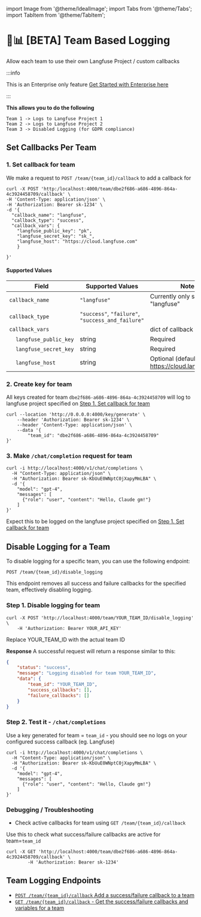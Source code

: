 import Image from '@theme/IdealImage';
import Tabs from '@theme/Tabs';
import TabItem from '@theme/TabItem';

# 👥📊 [BETA] Team Based Logging

Allow each team to use their own Langfuse Project / custom callbacks

:::info

This is an Enterprise only feature [Get Started with Enterprise here](https://calendly.com/d/4mp-gd3-k5k/litellm-1-1-onboarding-chat)

:::


**This allows you to do the following**
```
Team 1 -> Logs to Langfuse Project 1 
Team 2 -> Logs to Langfuse Project 2
Team 3 -> Disabled Logging (for GDPR compliance)
```

## Set Callbacks Per Team

### 1. Set callback for team 

We make a request to `POST /team/{team_id}/callback` to add a callback for

```shell
curl -X POST 'http:/localhost:4000/team/dbe2f686-a686-4896-864a-4c3924458709/callback' \
-H 'Content-Type: application/json' \
-H 'Authorization: Bearer sk-1234' \
-d '{
  "callback_name": "langfuse",
  "callback_type": "success",
  "callback_vars": {
    "langfuse_public_key": "pk", 
    "langfuse_secret_key": "sk_", 
    "langfuse_host": "https://cloud.langfuse.com"
    }
  
}'
```

#### Supported Values

| Field | Supported Values | Notes |
|-------|------------------|-------|
| `callback_name` | `"langfuse"` | Currently only supports "langfuse" |
| `callback_type` | `"success"`, `"failure"`, `"success_and_failure"` | |
| `callback_vars` | | dict of callback settings |
| &nbsp;&nbsp;&nbsp;&nbsp;`langfuse_public_key` | string | Required |
| &nbsp;&nbsp;&nbsp;&nbsp;`langfuse_secret_key` | string | Required |
| &nbsp;&nbsp;&nbsp;&nbsp;`langfuse_host` | string | Optional (defaults to https://cloud.langfuse.com) |

### 2. Create key for team

All keys created for team `dbe2f686-a686-4896-864a-4c3924458709` will log to langfuse project specified on [Step 1. Set callback for team](#1-set-callback-for-team)


```shell
curl --location 'http://0.0.0.0:4000/key/generate' \
    --header 'Authorization: Bearer sk-1234' \
    --header 'Content-Type: application/json' \
    --data '{
        "team_id": "dbe2f686-a686-4896-864a-4c3924458709"
}'
```


### 3. Make `/chat/completion` request for team

```shell
curl -i http://localhost:4000/v1/chat/completions \
  -H "Content-Type: application/json" \
  -H "Authorization: Bearer sk-KbUuE0WNptC0jXapyMmLBA" \
  -d '{
    "model": "gpt-4",
    "messages": [
      {"role": "user", "content": "Hello, Claude gm!"}
    ]
}'
```

Expect this to be logged on the langfuse project specified on [Step 1. Set callback for team](#1-set-callback-for-team)


## Disable Logging for a Team

To disable logging for a specific team, you can use the following endpoint:

`POST /team/{team_id}/disable_logging`

This endpoint removes all success and failure callbacks for the specified team, effectively disabling logging.

### Step 1. Disable logging for team

```shell
curl -X POST 'http://localhost:4000/team/YOUR_TEAM_ID/disable_logging' \
    -H 'Authorization: Bearer YOUR_API_KEY'
```
Replace YOUR_TEAM_ID with the actual team ID

**Response**
A successful request will return a response similar to this:
```json
{
    "status": "success",
    "message": "Logging disabled for team YOUR_TEAM_ID",
    "data": {
        "team_id": "YOUR_TEAM_ID",
        "success_callbacks": [],
        "failure_callbacks": []
    }
}
```

### Step 2. Test it - `/chat/completions`

Use a key generated for team = `team_id` - you should see no logs on your configured success callback (eg. Langfuse)

```shell
curl -i http://localhost:4000/v1/chat/completions \
  -H "Content-Type: application/json" \
  -H "Authorization: Bearer sk-KbUuE0WNptC0jXapyMmLBA" \
  -d '{
    "model": "gpt-4",
    "messages": [
      {"role": "user", "content": "Hello, Claude gm!"}
    ]
}'
```

### Debugging / Troubleshooting

- Check active callbacks for team using `GET /team/{team_id}/callback`

Use this to check what success/failure callbacks are active for team=`team_id`

```shell
curl -X GET 'http://localhost:4000/team/dbe2f686-a686-4896-864a-4c3924458709/callback' \
        -H 'Authorization: Bearer sk-1234'
```

## Team Logging Endpoints

- [`POST /team/{team_id}/callback` Add a success/failure callback to a team](https://litellm-api.up.railway.app/#/team%20management/add_team_callbacks_team__team_id__callback_post)
- [`GET /team/{team_id}/callback` - Get the success/failure callbacks and variables for a team](https://litellm-api.up.railway.app/#/team%20management/get_team_callbacks_team__team_id__callback_get)




